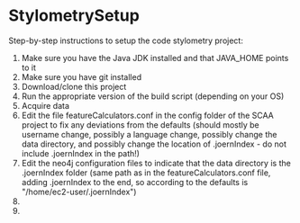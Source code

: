 # StylometrySetup
Step-by-step instructions to setup the code stylometry project:
1.  Make sure you have the Java JDK installed and that JAVA_HOME points to it
2.  Make sure you have git installed
3.  Download/clone this project
4.  Run the appropriate version of the build script (depending on your OS)
5.  Acquire data
6.  Edit the file featureCalculators.conf in the config folder of the SCAA project to fix any deviations from the defaults (should mostly be username change, possibly a language change, possibly change the data directory, and possibly change the location of .joernIndex - do not include .joernIndex in the path!)
7.  Edit the neo4j configuration files to indicate that the data directory is the .joernIndex folder (same path as in the featureCalculators.conf file, adding .joernIndex to the end, so according to the defaults is "/home/ec2-user/.joernIndex")
8.  
9.  
